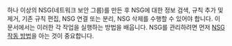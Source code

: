 하나 이상의 NSG(네트워크 보안 그룹)를 만든 후 NSG에 대한 정보 검색, 규칙 추가 및 제거, 기존 규칙 편집, NSG 연결 또는 분리, NSG 삭제를 수행할 수 있어야 합니다. 이 문서에서는 이러한 각 작업을 실행하는 방법을 배웁니다. NSG를 관리하려면 먼저 [NSG 작동 방법](../articles/virtual-network/virtual-networks-nsg.md)을 아는 것이 중요합니다. 

